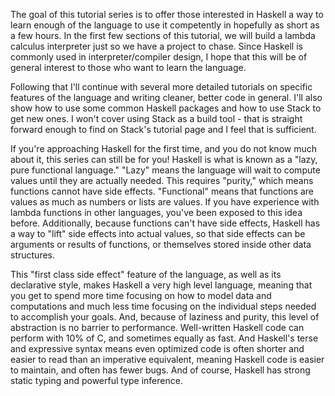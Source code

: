 The goal of this tutorial series is to offer those interested in Haskell a way to learn enough of the language
to use it competently in hopefully as short as a few hours. In the first few sections of this tutorial, we will build
a lambda calculus interpreter just so we have a project to chase. Since Haskell is commonly used in 
interpreter/compiler design, I hope that this will be of general interest to those who want to learn the language.

Following that I'll continue with several more detailed tutorials on specific features of the language and writing cleaner,
better code in general. I'll also show how to use some common Haskell packages and how to use Stack to get new ones.
I won't cover using Stack as a build tool - that is straight forward enough to find on Stack's tutorial page and 
I feel that is sufficient.

If you're approaching Haskell for the first time, and you do not know much about it, this series can still be for you!
Haskell is what is known as a "lazy, pure functional language." "Lazy" means the language will wait to compute values 
until they are actually needed. This requires "purity," which means functions cannot have side effects.
"Functional" means that functions are values as much as numbers or lists are values. If you have experience with lambda
functions in other languages, you've been exposed to this idea before. Additionally, because functions can't have side effects, 
Haskell has a way to "lift" side effects into actual values, so that side effects can be arguments or results of functions, 
or themselves stored inside other data structures.

This "first class side effect" feature of the language, as well as its declarative style, makes Haskell a
very high level language, meaning that you get to spend more time focusing on how to model data and computations
and much less time focusing on the individual steps needed to accomplish your goals. And, because of laziness and purity,
this level of abstraction is no barrier to performance. Well-written Haskell code can perform with 10% of C, and sometimes
equally as fast. And Haskell's terse and expressive syntax means even optimized code is often shorter and easier to read
than an imperative equivalent, meaning Haskell code is easier to maintain, and often has fewer bugs. And of course,
Haskell has strong static typing and powerful type inference.
